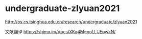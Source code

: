 # undergraduate-zlyuan2021
http://os.cs.tsinghua.edu.cn/research/undergraduate/zlyuan2021

文献翻译
https://shimo.im/docs/XKq4MenoLLUEpwkN/ 
